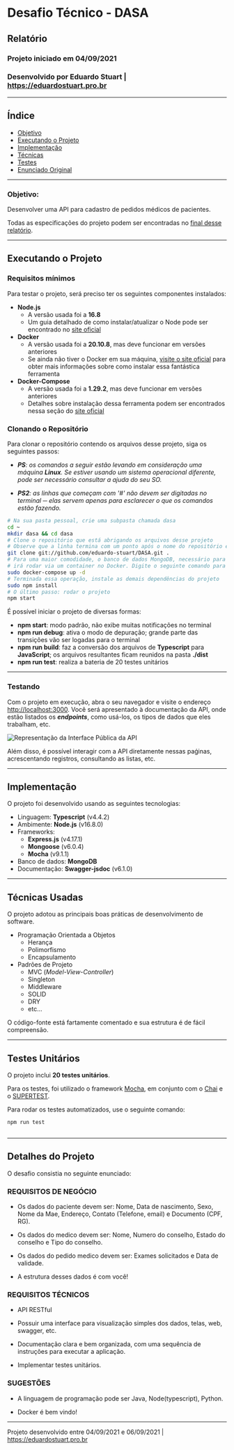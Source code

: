 # Desafio Técnico - DASA
## Relatório

### Projeto iniciado em **04/09/2021**
### Desenvolvido por Eduardo Stuart | https://eduardostuart.pro.br

---

## Índice

* [Objetivo](#objetivo)
* [Executando o Projeto](#executando)
* [Implementação](#implementacao)
* [Técnicas](#tecnicas)
* [Testes](#testando)
* [Enunciado Original](#final)

---

<a name="objetivo"></a>
### Objetivo:

Desenvolver uma API para cadastro de pedidos médicos de pacientes.

Todas as especificações do projeto podem ser encontradas no [final desse relatório](#final).

---

<a name="executando"></a>
## Executando o Projeto

### Requisitos mínimos

Para testar o projeto, será preciso ter os seguintes componentes instalados:

- **Node.js**
  - A versão usada foi a **16.8**
  - Um guia detalhado de como instalar/atualizar o Node pode ser encontrado no [site oficial](https://nodejs.org/)
- **Docker**
  - A versão usada foi a **20.10.8**, mas deve funcionar em versões anteriores
  - Se ainda não tiver o Docker em sua máquina, [visite o site oficial](https://www.docker.com/get-started) para obter mais informações sobre como instalar essa fantástica ferramenta
- **Docker-Compose**
  - A versão usada foi a **1.29.2**, mas deve funcionar em versões anteriores
  - Detalhes sobre instalação dessa ferramenta podem ser encontrados nessa seção do [site oficial](https://docs.docker.com/compose/install/)


### Clonando o Repositório

Para clonar o repositório contendo os arquivos desse projeto, siga os seguintes passos:

  - *__PS__: os comandos a seguir estão levando em consideração uma máquina __Linux__. Se estiver usando um sistema operacional diferente, pode ser necessário consultar a ajuda do seu SO.*

  - *__PS2__: as linhas que começam com '#' não devem ser digitadas no terminal ─ elas servem apenas para esclarecer o que os comandos estão fazendo.*

```bash
# Na sua pasta pessoal, crie uma subpasta chamada dasa
cd ~
mkdir dasa && cd dasa
# Clone o repositório que está abrigando os arquivos desse projeto
# Observe que a linha termina com um ponto após o nome do repositório e um espaço
git clone git://github.com/eduardo-stuart/DASA.git .
# Para uma maior comodidade, o banco de dados MongoDB, necessário para a execução do projeto, 
# irá rodar via um container no Docker. Digite o seguinte comando para iniciar a sua operação
sudo docker-compose up -d
# Terminada essa operação, instale as demais dependências do projeto
sudo npm install
# O último passo: rodar o projeto
npm start
```

É possível iniciar o projeto de diversas formas:

- **npm start**: modo padrão, não exibe muitas notificações no terminal
- **npm run debug**: ativa o modo de depuração; grande parte das transições vão ser logadas para o terminal
- **npm run build**: faz a conversão dos arquivos de **Typescript** para **JavaScript**; os arquivos resultantes ficam reunidos na pasta **./dist**
- **npm run test**: realiza a bateria de 20 testes unitários

---

### Testando

Com o projeto em execução, abra o seu navegador e visite o endereço [http://localhost:3000](http://localhost:3000). Você será apresentado à documentação da API, onde estão listados os **_endpoints_**, como usá-los, os tipos de dados que eles trabalham, etc.

![Representação da Interface Pública da API](./imgs/captura.jpeg)

Além disso, é possível interagir com a API diretamente nessas paǵinas, acrescentando registros, consultando as listas, etc.

---

<a name="implementacao"></a>
## Implementação

O projeto foi desenvolvido usando as seguintes tecnologias:

* Linguagem: **Typescript** (v4.4.2)
* Ambimente: **Node.js** (v16.8.0)
* Frameworks: 
    - **Express.js** (v4.17.1)
    - **Mongoose** (v6.0.4)
    - **Mocha** (v9.1.1)
* Banco de dados: **MongoDB**
* Documentação: **Swagger-jsdoc** (v6.1.0)

---
<a name="tecnicas"></a>

## Técnicas Usadas

O projeto adotou as principais boas práticas de desenvolvimento de software.

- Programação Orientada a Objetos
  - Herança
  - Polimorfismo
  - Encapsulamento
- Padrões de Projeto
  - MVC (*Model-View-Controller*)
  - Singleton
  - Middleware
  - SOLID
  - DRY
  - etc...

O código-fonte está fartamente comentado e sua estrutura é de fácil compreensão.

---

<a name="testando"></a>
## Testes Unitários

O projeto inclui **20 testes unitários**. 

Para os testes, foi utilizado o framework [Mocha](https://mochajs.org/), em conjunto com o [Chai](http://chaijs.com/) e o [SUPERTEST](https://www.npmjs.com/package/supertest).

Para rodar os testes automatizados, use o seguinte comando:

```bash
npm run test
``` 

<img referrerpolicy="no-referrer-when-downgrade" src="https://matomo.eduardostuart.pro.br/matomo.php?idsite=10&amp;rec=1" style="border:0" alt="" />

---

<a name="final"></a>

## Detalhes do Projeto

O desafio consistia no seguinte enunciado:

### REQUISITOS DE NEGÓCIO

- Os dados do paciente devem ser: Nome, Data de nascimento, Sexo, Nome da Mae, Endereço, Contato (Telefone, email) e Documento (CPF, RG).

- Os dados do medico devem ser: Nome, Numero do conselho, Estado do conselho e Tipo do conselho.

- Os dados do pedido medico devem ser: Exames solicitados e Data de validade.

- A estrutura desses dados é com você!

### REQUISITOS TÉCNICOS

- API RESTful

- Possuir uma interface para visualização simples dos dados, telas, web, swagger, etc.

- Documentação clara e bem organizada, com uma sequência de instruções para executar a aplicação.

- Implementar testes unitários.

### SUGESTÕES

- A linguagem de programação pode ser Java, Node(typescript), Python.

- Docker é bem vindo!

---

Projeto desenvolvido entre 04/09/2021 e 06/09/2021 | <https://eduardostuart.pro.br>